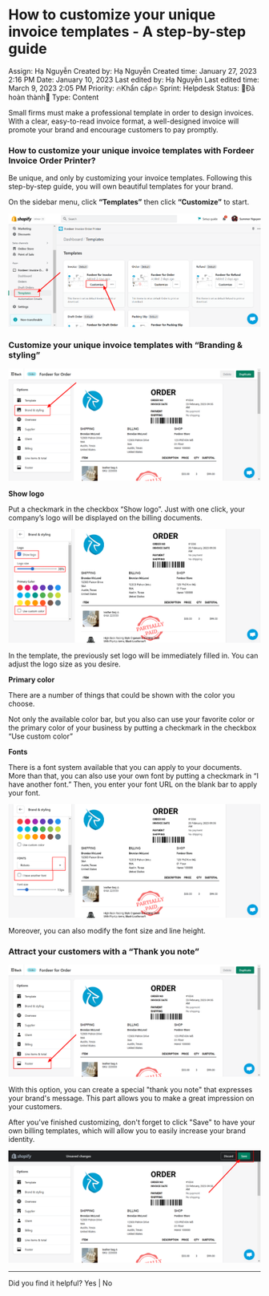 # How to customize your unique invoice templates - A step-by-step guide

Assign: Hạ Nguyễn
Created by: Hạ Nguyễn
Created time: January 27, 2023 2:16 PM
Date: January 10, 2023
Last edited by: Hạ Nguyễn
Last edited time: March 9, 2023 2:05 PM
Priority: 🔥Khẩn cấp🔥
Sprint: Helpdesk
Status: 👏Đã hoàn thành👏
Type: Content

Small firms must make a professional template in order to design invoices. With a clear, easy-to-read invoice format, a well-designed invoice will promote your brand and encourage customers to pay promptly.

### How to customize your unique invoice templates with Fordeer Invoice Order Printer?

Be unique, and only by customizing your invoice templates. Following this step-by-step guide, you will own beautiful templates for your brand.

On the sidebar menu, click **“Templates”** then click **“Customize”** to start. 

![Fordeer-Store-·-Templates-·-Shopify (9).png](How%20to%20customize%20your%20unique%20invoice%20templates%20-%20A%2083371de3b7314da3925498075de8c2aa/Fordeer-Store--Templates--Shopify_(9).png)

### **Customize your unique invoice templates with “Branding & styling”**

![Fordeer-Store-·-Templates-·-Shopify (12).png](How%20to%20customize%20your%20unique%20invoice%20templates%20-%20A%2083371de3b7314da3925498075de8c2aa/Fordeer-Store--Templates--Shopify_(12).png)

**Show logo** 

Put a checkmark in the checkbox “Show logo”. Just with one click, your company’s logo will be displayed on the billing documents. 

![Fordeer-Store-·-Templates-·-Shopify (11).png](How%20to%20customize%20your%20unique%20invoice%20templates%20-%20A%2083371de3b7314da3925498075de8c2aa/Fordeer-Store--Templates--Shopify_(11).png)

In the template, the previously set logo will be immediately filled in. You can adjust the logo size as you desire. 

**Primary color**

There are a number of things that could be shown with the color you choose. 

Not only the available color bar, but you also can use your favorite color or the primary color of your business by putting a checkmark in the checkbox “Use custom color”

**Fonts**

There is a font system available that you can apply to your documents. More than that, you can also use your own font by putting a checkmark in “I have another font.” Then, you enter your font URL on the blank bar to apply your font. 

![Fordeer-Store-·-Templates-·-Shopify (10).png](How%20to%20customize%20your%20unique%20invoice%20templates%20-%20A%2083371de3b7314da3925498075de8c2aa/Fordeer-Store--Templates--Shopify_(10).png)

Moreover, you can also modify the font size and line height. 

### **Attract your customers with a “Thank you note”**

![Fordeer-Store-·-Templates-·-Shopify (13).png](How%20to%20customize%20your%20unique%20invoice%20templates%20-%20A%2083371de3b7314da3925498075de8c2aa/Fordeer-Store--Templates--Shopify_(13).png)

With this option, you can create a special "thank you note" that expresses your brand's message. This part allows you to make a great impression on your customers. 

After you've finished customizing, don't forget to click "Save" to have your own billing templates, which will allow you to easily increase your brand identity. 

![Fordeer-Store-·-Templates-·-Shopify (15).png](How%20to%20customize%20your%20unique%20invoice%20templates%20-%20A%2083371de3b7314da3925498075de8c2aa/Fordeer-Store--Templates--Shopify_(15).png)

---

Did you find it helpful? Yes | No